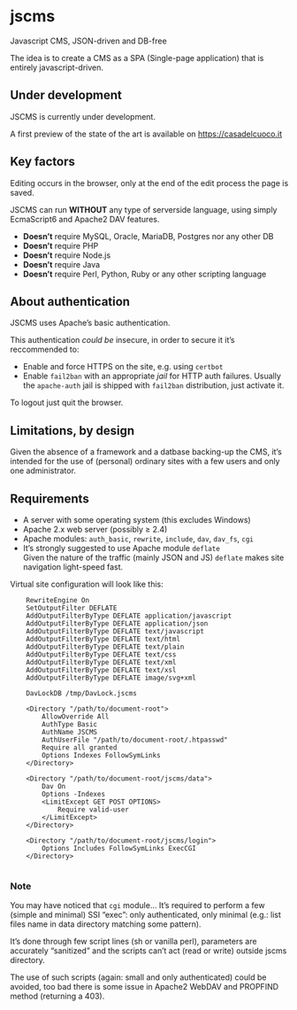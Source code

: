# jscms
Javascript CMS, JSON-driven and DB-free

The idea is to create a CMS as a SPA (Single-page application) that is entirely javascript-driven.

## Under development

JSCMS is currently under development.

A first preview of the state of the art is available on https://casadelcuoco.it

## Key factors

Editing occurs in the browser, only at the end of the edit process the page is saved.

JSCMS can run **WITHOUT** any type of serverside language, using simply EcmaScript6 and Apache2 DAV features.

* **Doesn’t** require MySQL, Oracle, MariaDB, Postgres nor any other DB
* **Doesn’t** require PHP
* **Doesn’t** require Node.js
* **Doesn’t** require Java
* **Doesn’t** require Perl, Python, Ruby or any other scripting language

## About authentication

JSCMS uses Apache’s basic authentication.

This authentication _could be_ insecure, in order to secure it it’s reccommended to:

* Enable and force HTTPS on the site, e.g. using `certbot`
* Enable `fail2ban` with an appropriate _jail_ for HTTP auth failures.
Usually the `apache-auth` jail is shipped with `fail2ban` distribution, just activate it.

To logout just quit the browser.

## Limitations, by design

Given the absence of a framework and a datbase backing-up the CMS, it’s intended for the use
of (personal) ordinary sites with a few users and only one administrator.

## Requirements

* A server with some operating system (this excludes Windows)
* Apache  2.x web server (possibly ≥ 2.4)
* Apache modules: `auth_basic`, `rewrite`, `include`, `dav`, `dav_fs`, `cgi`
* It’s strongly suggested to use Apache module `deflate`<br />
Given the nature of the traffic (mainly JSON and JS) `deflate` makes site navigation light-speed fast.

Virtual site configuration will look like this:

```
	RewriteEngine On
	SetOutputFilter DEFLATE
	AddOutputFilterByType DEFLATE application/javascript
	AddOutputFilterByType DEFLATE application/json
	AddOutputFilterByType DEFLATE text/javascript
	AddOutputFilterByType DEFLATE text/html
	AddOutputFilterByType DEFLATE text/plain
	AddOutputFilterByType DEFLATE text/css
	AddOutputFilterByType DEFLATE text/xml
	AddOutputFilterByType DEFLATE text/xsl
	AddOutputFilterByType DEFLATE image/svg+xml
	
	DavLockDB /tmp/DavLock.jscms
	
	<Directory "/path/to/document-root">
		AllowOverride All
		AuthType Basic
		AuthName JSCMS
		AuthUserFile "/path/to/document-root/.htpasswd"
		Require all granted
		Options Indexes FollowSymLinks
	</Directory>
	
	<Directory "/path/to/document-root/jscms/data">
		Dav On
		Options -Indexes
		<LimitExcept GET POST OPTIONS>
			Require valid-user
		</LimitExcept>
	</Directory>
	
	<Directory "/path/to/document-root/jscms/login">
		Options Includes FollowSymLinks ExecCGI
	</Directory>
	
```

### Note

You may have noticed that `cgi` module… It’s required to perform a few (simple and minimal) SSI “exec”:
only authenticated, only minimal (e.g.: list files name in data directory matching some pattern).

It’s done through few script lines (sh or vanilla perl), parameters are accurately “sanitized” and
the scripts can’t act (read or write) outside jscms directory.

The use of such scripts (again: small and only authenticated) could be avoided, too bad there is some
issue in Apache2 WebDAV and PROPFIND method (returning a 403).

